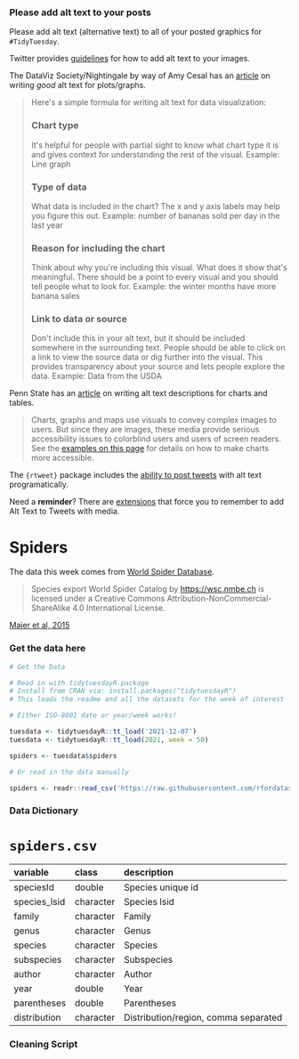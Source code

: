 ### Please add alt text to your posts

Please add alt text (alternative text) to all of your posted graphics for `#TidyTuesday`. 

Twitter provides [guidelines](https://help.twitter.com/en/using-twitter/picture-descriptions) for how to add alt text to your images.

The DataViz Society/Nightingale by way of Amy Cesal has an [article](https://medium.com/nightingale/writing-alt-text-for-data-visualization-2a218ef43f81) on writing _good_ alt text for plots/graphs.

> Here's a simple formula for writing alt text for data visualization:
> ### Chart type
> It's helpful for people with partial sight to know what chart type it is and gives context for understanding the rest of the visual.
> Example: Line graph
> ### Type of data
> What data is included in the chart? The x and y axis labels may help you figure this out.
> Example: number of bananas sold per day in the last year
> ### Reason for including the chart
> Think about why you're including this visual. What does it show that's meaningful. There should be a point to every visual and you should tell people what to look for.
> Example: the winter months have more banana sales
> ### Link to data or source
> Don't include this in your alt text, but it should be included somewhere in the surrounding text. People should be able to click on a link to view the source data or dig further into the visual. This provides transparency about your source and lets people explore the data.
> Example: Data from the USDA

Penn State has an [article](https://accessibility.psu.edu/images/charts/) on writing alt text descriptions for charts and tables.

> Charts, graphs and maps use visuals to convey complex images to users. But since they are images, these media provide serious accessibility issues to colorblind users and users of screen readers. See the [examples on this page](https://accessibility.psu.edu/images/charts/) for details on how to make charts more accessible.

The `{rtweet}` package includes the [ability to post tweets](https://docs.ropensci.org/rtweet/reference/post_tweet.html) with alt text programatically.

Need a **reminder**? There are [extensions](https://chrome.google.com/webstore/detail/twitter-required-alt-text/fpjlpckbikddocimpfcgaldjghimjiik/related) that force you to remember to add Alt Text to Tweets with media.

# Spiders

The data this week comes from [World Spider Database](https://wsc.nmbe.ch/dataresources). 

> Species export World Spider Catalog by https://wsc.nmbe.ch is licensed under a Creative Commons Attribution-NonCommercial-ShareAlike 4.0 International License.

[Majer et al, 2015](https://www.researchgate.net/publication/281838161_Habitat_productivity_predicts_the_global_distribution_of_social_spiders)

### Get the data here

```r
# Get the Data

# Read in with tidytuesdayR package 
# Install from CRAN via: install.packages("tidytuesdayR")
# This loads the readme and all the datasets for the week of interest

# Either ISO-8601 date or year/week works!

tuesdata <- tidytuesdayR::tt_load('2021-12-07')
tuesdata <- tidytuesdayR::tt_load(2021, week = 50)

spiders <- tuesdata$spiders

# Or read in the data manually

spiders <- readr::read_csv('https://raw.githubusercontent.com/rfordatascience/tidytuesday/main/data/2021/2021-12-07/spiders.csv')

```
### Data Dictionary

# `spiders.csv`

|variable     |class     |description |
|:------------|:---------|:-----------|
|speciesId    |double    | Species unique id |
|species_lsid |character | Species lsid |
|family       |character | Family |
|genus        |character | Genus |
|species      |character |Species |
|subspecies   |character |Subspecies |
|author       |character | Author |
|year         |double    |Year |
|parentheses  |double    | Parentheses |
|distribution |character | Distribution/region, comma separated |

### Cleaning Script

